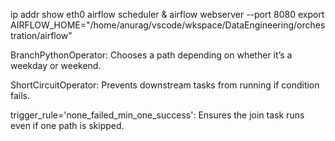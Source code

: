 ip addr show eth0
airflow scheduler &
airflow webserver --port 8080
export AIRFLOW_HOME="/home/anurag/vscode/wkspace/DataEngineering/orchestration/airflow"


BranchPythonOperator: Chooses a path depending on whether it’s a weekday or weekend.

ShortCircuitOperator: Prevents downstream tasks from running if condition fails.

trigger_rule='none_failed_min_one_success': Ensures the join task runs even if one path is skipped.